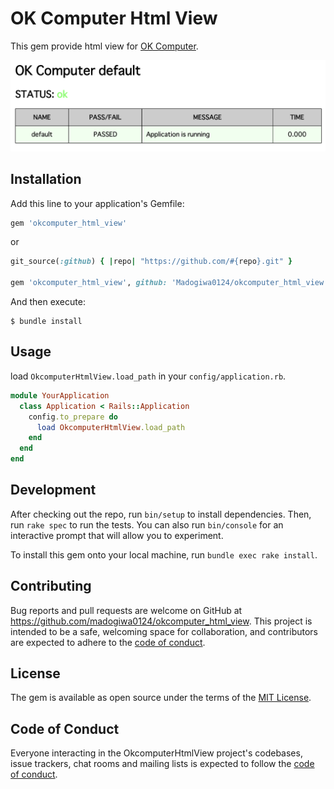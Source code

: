 # OK Computer Html View

This gem provide html view for [OK Computer](https://github.com/sportngin/okcomputer).

![sample](https://github.com/Madogiwa0124/okcomputer_html_view/blob/main/sample.png)

## Installation

Add this line to your application's Gemfile:

``` ruby
gem 'okcomputer_html_view'
```
or

```ruby
git_source(:github) { |repo| "https://github.com/#{repo}.git" }

gem 'okcomputer_html_view', github: 'Madogiwa0124/okcomputer_html_view'
```

And then execute:

    $ bundle install

## Usage

load `OkcomputerHtmlView.load_path` in your `config/application.rb`.

``` ruby
module YourApplication
  class Application < Rails::Application
    config.to_prepare do
      load OkcomputerHtmlView.load_path
    end
  end
end
```

## Development

After checking out the repo, run `bin/setup` to install dependencies. Then, run `rake spec` to run the tests. You can also run `bin/console` for an interactive prompt that will allow you to experiment.

To install this gem onto your local machine, run `bundle exec rake install`.

## Contributing

Bug reports and pull requests are welcome on GitHub at https://github.com/madogiwa0124/okcomputer_html_view. This project is intended to be a safe, welcoming space for collaboration, and contributors are expected to adhere to the [code of conduct](https://github.com/madogiwa0124/okcomputer_html_view/blob/main/CODE_OF_CONDUCT.md).

## License

The gem is available as open source under the terms of the [MIT License](https://opensource.org/licenses/MIT).

## Code of Conduct

Everyone interacting in the OkcomputerHtmlView project's codebases, issue trackers, chat rooms and mailing lists is expected to follow the [code of conduct](https://github.com/madogiwa0124/okcomputer_html_view/blob/main/CODE_OF_CONDUCT.md).

